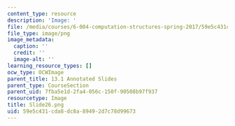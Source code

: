 ```yaml
---
content_type: resource
description: 'Image: '
file: /media/courses/6-004-computation-structures-spring-2017/59e5c431cda8dc8a89492d7c78d99673_Slide26.png
file_type: image/png
image_metadata:
  caption: ''
  credit: ''
  image-alt: ''
learning_resource_types: []
ocw_type: OCWImage
parent_title: 13.1 Annotated Slides
parent_type: CourseSection
parent_uid: 7fba5e1d-2fa4-056c-150f-90508b97f937
resourcetype: Image
title: Slide26.png
uid: 59e5c431-cda8-dc8a-8949-2d7c78d99673
---
```

